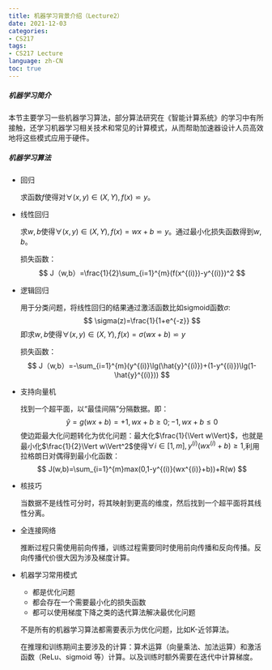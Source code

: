 ```yaml
---
title: 机器学习背景介绍（Lecture2）
date: 2021-12-03
categories:
- CS217
tags:
- CS217 Lecture
language: zh-CN
toc: true
---
```


##### 机器学习简介

​		本节主要学习一些机器学习算法，部分算法研究在《智能计算系统》的学习中有所接触，还学习机器学习相关技术和常见的计算模式，从而帮助加速器设计人员高效地将这些模式应用于硬件。

<!--more-->

##### 机器学习算法

- 回归

  求函数$f$使得对$\forall(x,y)\in(X,Y),f(x)\backsimeq y$。

- 线性回归

  求$w,b$使得$\forall(x,y)\in(X,Y),f(x)= wx+b\backsimeq y$。通过最小化损失函数得到$w,b$。

  损失函数：
  $$
  J（w,b）=\frac{1}{2}\sum_{i=1}^{m}(f(x^{(i)})-y^{(i)})^2
  $$

- 逻辑回归

  用于分类问题，将线性回归的结果通过激活函数比如sigmoid函数$\sigma$:
  $$
  \sigma(z)=\frac{1}{1+e^{-z}}
  $$
  即求$w,b$使得$\forall(x,y)\in(X,Y),f(x)= \sigma(wx+b)\backsimeq y$

  损失函数：
  $$
  J（w,b）=-\sum_{i=1}^{m}(y^{(i)}\lg(\hat{y}^{(i)})+(1-y^{(i)})\lg(1-\hat{y}^{(i)}))
  $$

- 支持向量机

  找到一个超平面，以“最佳间隔”分隔数据。即：
  $$
  \hat{y}=g(wx+b)=+1,wx+b\geq0;-1,wx+b\leq0
  $$
  使边距最大化问题转化为优化问题：最大化$\frac{1}{\Vert w\Vert}$，也就是最小化$\frac{1}{2}\Vert w\Vert^2$使得$\forall i\in[1,m],y^{(i)}(wx^{(i)}+b)\geq1$,利用拉格朗日对偶得到最小化函数：
  $$
  J(w,b)=\sum_{i=1}^{m}max(0,1-y^{(i)}(wx^{(i)}+b))+R(w)
  $$

- 核技巧

  当数据不是线性可分时，将其映射到更高的维度，然后找到一个超平面将其线性分离。

- 全连接网络

  推断过程只需使用前向传播，训练过程需要同时使用前向传播和反向传播。反向传播代价很大因为涉及梯度计算。

- 机器学习常用模式

  - 都是优化问题
  - 都会存在一个需要最小化的损失函数
  - 都可以使用梯度下降之类的迭代算法解决最优化问题

  不是所有的机器学习算法都需要表示为优化问题，比如K-近邻算法。

  在推理和训练期间主要涉及的计算：算术运算（向量乘法、加法运算）和激活函数（ReLu、sigmoid 等）计算。以及训练时额外需要在迭代中计算梯度。

